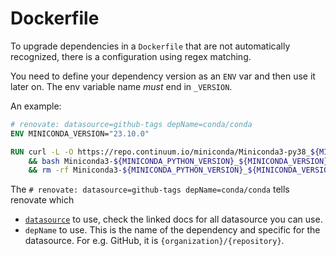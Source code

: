 # Dockerfile

To upgrade dependencies in a `Dockerfile` that are not automatically recognized, there is a configuration using regex matching.

You need to define your dependency version as an `ENV` var and then use it later on. The env variable name *must* end in `_VERSION`.

An example:

```Dockerfile
# renovate: datasource=github-tags depName=conda/conda
ENV MINICONDA_VERSION="23.10.0"

RUN curl -L -O https://repo.continuum.io/miniconda/Miniconda3-py38_${MINICONDA_VERSION}-Linux-x86_64.sh \
    && bash Miniconda3-${MINICONDA_PYTHON_VERSION}_${MINICONDA_VERSION}-Linux-x86_64.sh -b -p /opt/conda \
    && rm -rf Miniconda3-${MINICONDA_PYTHON_VERSION}_${MINICONDA_VERSION}-Linux-x86_64.sh
```

The `# renovate: datasource=github-tags depName=conda/conda` tells renovate which

* [`datasource`](https://docs.renovatebot.com/modules/datasource/) to use, check the linked docs for all datasource you can use.
* `depName` to use. This is the name of the dependency and specific for the datasource. For e.g. GitHub, it is `{organization}/{repository}`.
